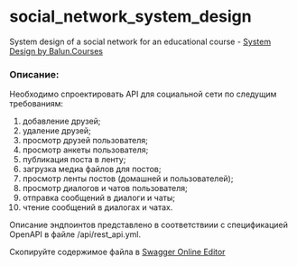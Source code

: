 # social_network_system_design
System design of a social network for an educational course - [System Design by Balun.Courses](https://balun.courses/courses/system_design)

### Описание:
Необходимо спроектировать API для социальной сети по следущим требованиям:
1) добавление друзей;
2) удаление друзей;
3) просмотр друзей пользователя;
4) просмотр анкеты пользователя;
5) публикация поста в ленту;
6) загрузка медиа файлов для постов;
7) просмотр ленты постов (домашней и пользователей);
8) просмотр диалогов и чатов пользователя;
9) отправка сообщений в диалоги и чаты;
10) чтение сообщений в диалогах и чатах.

Описание эндпоинтов представлено в соответствиии с спецификацией OpenAPI в файле /api/rest_api.yml.

Скопируйте содержимое файла в [Swagger Online Editor](https://editor.swagger.io/)
